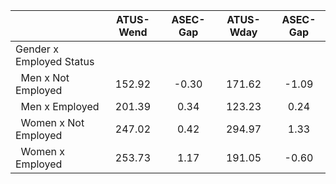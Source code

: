 
|                      |    ATUS-Wend |     ASEC-Gap |    ATUS-Wday |     ASEC-Gap |
| -------------------- | :----------: | :----------: | :----------: | :----------: |
| Gender x Employed Status |              |              |              |              |
| &nbsp;&nbsp;Men x Not Employed |       152.92 |        -0.30 |       171.62 |        -1.09 |
| &nbsp;&nbsp;Men x Employed |       201.39 |         0.34 |       123.23 |         0.24 |
| &nbsp;&nbsp;Women x Not Employed |       247.02 |         0.42 |       294.97 |         1.33 |
| &nbsp;&nbsp;Women x Employed |       253.73 |         1.17 |       191.05 |        -0.60 |

